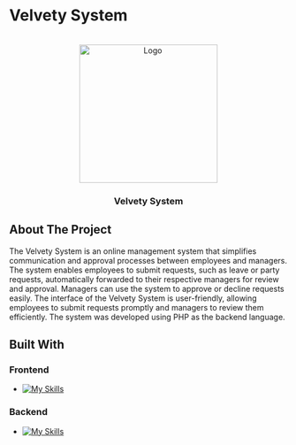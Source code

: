 # Velvety System
<!-- PROJECT LOGO -->
<br />
<div align="center">
  
  <a href="https://github.com/HutoonAlomran/Velvety-System">
    <img src="/images/vsystem.png" alt="Logo" width="250" height="250">
  </a>

  <h3 align="center">Velvety System</h3>
</div>

<!-- introduction -->
## About The Project

The Velvety System is an online management system that simplifies communication and approval processes between employees and managers. The system enables employees to submit requests, such as leave or party requests, automatically forwarded to their respective managers for review and approval. Managers can use the system to approve or decline requests easily. The interface of the Velvety System is user-friendly, allowing employees to submit requests promptly and managers to review them efficiently. The system was developed using PHP as the backend language.


<!-- technology -->
## Built With
### Frontend
* [![My Skills](https://skills.thijs.gg/icons?i=html,css,js,jquery,Bootstrap)](https://skills.thijs.gg)

### Backend
* [![My Skills](https://skills.thijs.gg/icons?i=php,sql)](https://skills.thijs.gg)

